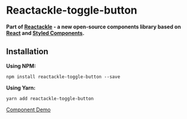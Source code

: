# Reactackle-toggle-button


**Part of [Reactackle](https://www.npmjs.com/package/reactackle) - a new open-source components library based on [React](https://facebook.github.io/react/) and [Styled Components](https://www.styled-components.com).**

## Installation

**Using NPM:**
```
npm install reactackle-toggle-button --save
```

**Using Yarn:**
```
yarn add reactackle-toggle-button
```
[Component Demo](http://reactackle-docs.braincrumbs.io/#/toggle-button/demo)
